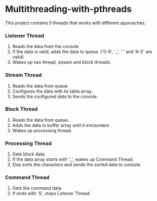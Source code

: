 # Multithreading-with-pthreads

This project contains 5 threads that works with different approaches.

### Listener Thread
1) Reads the data from the console
2) If the data is valid, adds the data to queue. ('0-9', '_', ' ' and 'A-Z' are valid)
3) Wakes up two thread, stream and block threads.

### Stream Thread
1) Reads the data from queue
2) Configures the data with its table array.
3) Sends the configured data to the console.

### Block Thread
1) Reads the data from queue.
2) Adds the data to buffer array until it encounters <space>.
3) Wakes up processing thread.

### Processing Thread
1) Gets block data.
2) If the data array starts with '_', wakes up Command Thread.
3) Else sorts the characters and sends the sorted data to console.

### Command Thread
1) Gets the command data
2) If ends with 'S', stops Listener Thread.

